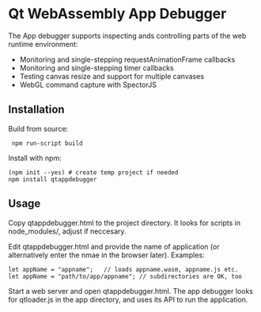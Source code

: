 Qt WebAssembly App Debugger
===========================

The App debugger supports inspecting ands controlling parts of the web runtime environment:
 * Monitoring and single-stepping requestAnimationFrame callbacks
 * Monitoring and single-stepping timer callbacks
 * Testing canvas resize and support for multiple canvases
 * WebGL command capture with SpectorJS

Installation
------------
Build from source:

     npm run-script build

Install with npm:
    
    (npm init --yes) # create temp project if needed
    npm install qtappdebugger

Usage
-----
Copy qtappdebugger.html to the project directory. It looks for scripts in node_modules/,
adjust if neccesary.

Edit qtappdebugger.html and provide the name of application (or alternatively
enter the nmae in the browser later). Examples:

    let appName = "appname";   // loads appname.wasm, appname.js etc.
    let appName = "path/to/app/appname"; // subdirectories are OK, too

Start a web server and open qtappdebugger.html. The app debugger looks for qtloader.js
in the app directory, and uses its API to run the application.
